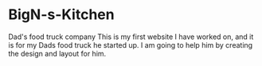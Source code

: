 # BigN-s-Kitchen
Dad's food truck company
This is my first website I have worked on, and it is for my Dads food truck he started up. I am going to help him by creating the design and layout for him. 
